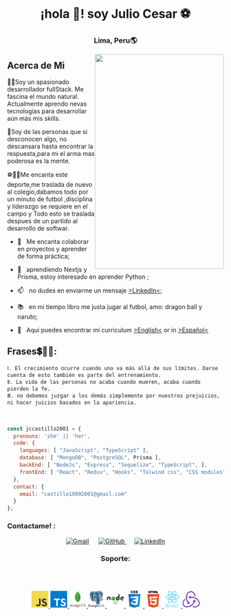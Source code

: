 
<h1 align="center">¡hola 👋! soy Julio Cesar ⚽</h1>
<h3 align="center">Lima, Peru🌎</h3>
</p>
<img src="https://github.com/jccastillo2001/jccastillo2001/assets/121982199/ba225849-8d64-427a-965f-5a11a3dd96c3" align="right" height="500" width="300" ">	
<h2>Acerca de Mi</h2>
<p>
<p>🐍🦜Soy un apasionado desarrollador fullStack. Me fascina el mundo natural. Actualmente aprendo nevas tecnologías para desarrollar aún más mis skills.<br> </p>
<p>💪Soy de las personas que si desconocen algo, no descansara hasta encontrar la respuesta,para mi el arma mas poderosa es la mente.</p>
<p>
  ⚽🙋‍♂️Me encanta este deporte,me traslada de nuevo al colegio,dabamos todo por un minuto de futbol ,disciplina y liderazgo se requiere en el campo y Todo esto se traslada despues de un partido al desarrollo de softwar.
<br>

- 🤝 &nbsp; Me encanta colaborar en proyectos y aprender de forma práctica;
- 🌱 &nbsp; aprendiendo Nextjs y Prisma, estoy interesado en aprender Python ;
- 📫 &nbsp; no dudes en enviarme un mensaje [>LinkedIn<](https://www.linkedin.com/in/julio-castillo-5332801ab/);
- 📚 &nbsp; en mi tiempo libro me justa jugar al futbol, amo: dragon ball y naruto;

- 📝 &nbsp; Aqui puedes encontrar mi curriculum <a>[>English<](https://drive.google.com/file/d/1TNSB2fTC-MRmbrlKOvh1ZuzhbB22LYzx/view) or in [>Español<](https://drive.google.com/file/d/1LVExh7OLQhU1-BHK3Y1ehyumuo-9roON/view)
  
<div>
	<p>
	<h2>Frases💲🐱‍👤:</h2>
		
	Ⅰ. El crecimiento ocurre cuando uno va más allá de sus límites. Darse cuenta de esto también es parte del entrenamiento. 	
	Ⅱ. La vida de las personas no acaba cuando mueren, acaba cuando pierden la fe. 
	Ⅲ. no debemos juzgar a los demás simplemente por nuestros prejuicios, ni hacer juicios basados en la apariencia.
	
</p>
</div>

</div>
<!--  -->
<br/>



```js
const jccastillo2001 = {
  pronouns: 'she' || 'her',
  code: {
    languages: [ "JavaScript", "TypeScript" ],
    database: [ "MongoDB", "PostgreSQL", Prisma ],
    backEnd: [ "NodeJs", "Express", "Sequelize", "TypeScript", ],
    frontEnd: [ "React", "Redux", "Hooks", "Talwind css", "CSS modules", "Toolkit" ]
  },
  contact: {
    email: "castillo19092001@gmail.com"
  }
};
```

<h3 align="left">Contactame! :</h3>
<p align="center">
	<a href="mailto:castillo19092001@gmail.com"><img src="https://img.shields.io/badge/Gmail-D14836?style=for-the-badge&logo=gmail&logoColor=white" alt="Gmail"/></a>
	&emsp;
	<a href="https://github.com/jccastillo2001"><img src="https://img.shields.io/badge/GitHub-100000?style=for-the-badge&logo=github&logoColor=white" alt="GitHub"/>
	</a>
	&emsp;
	<a href="https://www.linkedin.com/in/julio-castillo-5332801ab/"><img src="https://img.shields.io/badge/LinkedIn-0077B5?style=for-the-badge&logo=linkedin&logoColor=white" alt="LinkedIn"/></a>
</p>




<h3 align="center">Soporte:</h3>
</a></p><br><br>
  
  <p align="center"> <a href="https://developer.mozilla.org/en-US/docs/Web/JavaScript" target="_blank" rel="noreferrer"> <img src="https://raw.githubusercontent.com/devicons/devicon/master/icons/javascript/javascript-original.svg" alt="javascript" width="40" height="40"/> </a> <a href="https://www.typescriptlang.org/" target="_blank" rel="noreferrer"> <img src="https://raw.githubusercontent.com/devicons/devicon/master/icons/typescript/typescript-original.svg" alt="typescript" width="40" height="40"/> </a> <a href="https://www.mongodb.com/" target="_blank" rel="noreferrer"> <img src="https://raw.githubusercontent.com/devicons/devicon/master/icons/mongodb/mongodb-original-wordmark.svg" alt="mongodb" width="40" height="40"/> </a> <a href="https://www.postgresql.org" target="_blank" rel="noreferrer"> <img src="https://raw.githubusercontent.com/devicons/devicon/master/icons/postgresql/postgresql-original-wordmark.svg" alt="postgresql" width="40" height="40"/> </a> <a href="https://nodejs.org" target="_blank" rel="noreferrer"> <img src="https://raw.githubusercontent.com/devicons/devicon/master/icons/nodejs/nodejs-original-wordmark.svg" alt="nodejs" width="40" height="40"/> </a> <a href="https://www.w3schools.com/css/" target="_blank" rel="noreferrer"> <img src="https://raw.githubusercontent.com/devicons/devicon/master/icons/css3/css3-original-wordmark.svg" alt="css3" width="40" height="40"/> </a> <a href="https://www.w3.org/html/" target="_blank" rel="noreferrer"> <img src="https://raw.githubusercontent.com/devicons/devicon/master/icons/html5/html5-original-wordmark.svg" alt="html5" width="40" height="40"/> </a>  <a href="https://reactjs.org/" target="_blank" rel="noreferrer"> <img src="https://raw.githubusercontent.com/devicons/devicon/master/icons/react/react-original-wordmark.svg" alt="react" width="40" height="40"/> </a> <a href="https://redux.js.org" target="_blank" rel="noreferrer"> <img src="https://raw.githubusercontent.com/devicons/devicon/master/icons/redux/redux-original.svg" alt="redux" width="40" height="40"/> </a> </p>

<!--
